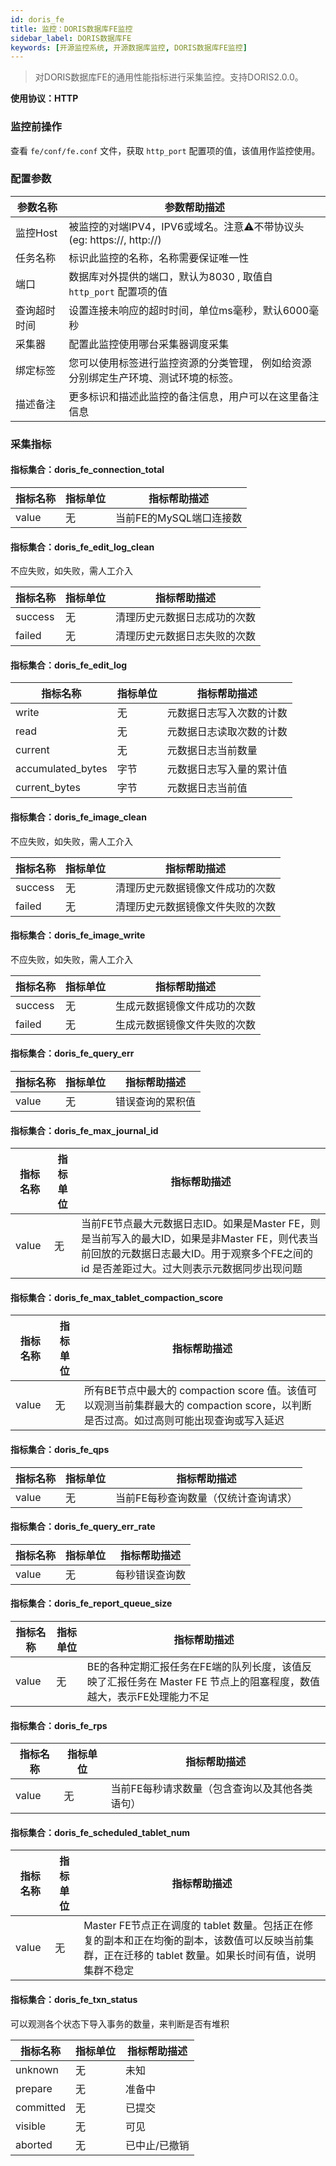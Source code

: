 ```yaml
---
id: doris_fe  
title: 监控：DORIS数据库FE监控      
sidebar_label: DORIS数据库FE  
keywords: [开源监控系统, 开源数据库监控, DORIS数据库FE监控]
---
```


> 对DORIS数据库FE的通用性能指标进行采集监控。支持DORIS2.0.0。

**使用协议：HTTP**

### 监控前操作

查看 `fe/conf/fe.conf` 文件，获取 `http_port` 配置项的值，该值用作监控使用。

### 配置参数

| 参数名称     | 参数帮助描述                                              |
| ------------ |-----------------------------------------------------|
| 监控Host     | 被监控的对端IPV4，IPV6或域名。注意⚠️不带协议头(eg: https://, http://) |
| 任务名称     | 标识此监控的名称，名称需要保证唯一性                                  |
| 端口         | 数据库对外提供的端口，默认为8030 , 取值自 `http_port` 配置项的值                              |
| 查询超时时间 | 设置连接未响应的超时时间，单位ms毫秒，默认6000毫秒                        |
| 采集器       | 配置此监控使用哪台采集器调度采集                                    |
| 绑定标签     | 您可以使用标签进行监控资源的分类管理， 例如给资源分别绑定生产环境、测试环境的标签。          |
| 描述备注     | 更多标识和描述此监控的备注信息，用户可以在这里备注信息                         |

### 采集指标

#### 指标集合：doris_fe_connection_total

| 指标名称 | 指标单位 | 指标帮助描述            |
| -------- | -------- | ----------------------- |
| value    | 无       | 当前FE的MySQL端口连接数 |

#### 指标集合：doris_fe_edit_log_clean

不应失败，如失败，需人工介入

| 指标名称 | 指标单位 | 指标帮助描述                 |
| -------- | -------- | ---------------------------- |
| success  | 无       | 清理历史元数据日志成功的次数 |
| failed   | 无       | 清理历史元数据日志失败的次数 |


#### 指标集合：doris_fe_edit_log

| 指标名称          | 指标单位 | 指标帮助描述             |
| ----------------- | -------- | ------------------------ |
| write             | 无       | 元数据日志写入次数的计数 |
| read              | 无       | 元数据日志读取次数的计数 |
| current           | 无       | 元数据日志当前数量       |
| accumulated_bytes | 字节     | 元数据日志写入量的累计值 |
| current_bytes     | 字节     | 元数据日志当前值         |

#### 指标集合：doris_fe_image_clean

不应失败，如失败，需人工介入

| 指标名称 | 指标单位 | 指标帮助描述                     |
| -------- | -------- | -------------------------------- |
| success  | 无       | 清理历史元数据镜像文件成功的次数 |
| failed   | 无       | 清理历史元数据镜像文件失败的次数 |

#### 指标集合：doris_fe_image_write

不应失败，如失败，需人工介入

| 指标名称 | 指标单位 | 指标帮助描述                 |
| -------- | -------- | ---------------------------- |
| success  | 无       | 生成元数据镜像文件成功的次数 |
| failed   | 无       | 生成元数据镜像文件失败的次数 |

#### 指标集合：doris_fe_query_err

| 指标名称 | 指标单位 | 指标帮助描述     |
| -------- | -------- | ---------------- |
| value    | 无       | 错误查询的累积值 |

#### 指标集合：doris_fe_max_journal_id

| 指标名称 | 指标单位 | 指标帮助描述                                                 |
| -------- | -------- | ------------------------------------------------------------ |
| value    | 无       | 当前FE节点最大元数据日志ID。如果是Master FE，则是当前写入的最大ID，如果是非Master FE，则代表当前回放的元数据日志最大ID。用于观察多个FE之间的 id 是否差距过大。过大则表示元数据同步出现问题 |

#### 指标集合：doris_fe_max_tablet_compaction_score

| 指标名称 | 指标单位 | 指标帮助描述                                                 |
| -------- | -------- | ------------------------------------------------------------ |
| value    | 无       | 所有BE节点中最大的 compaction score 值。该值可以观测当前集群最大的 compaction score，以判断是否过高。如过高则可能出现查询或写入延迟 |

#### 指标集合：doris_fe_qps

| 指标名称 | 指标单位 | 指标帮助描述                         |
| -------- | -------- | ------------------------------------ |
| value    | 无       | 当前FE每秒查询数量（仅统计查询请求） |

#### 指标集合：doris_fe_query_err_rate

| 指标名称 | 指标单位 | 指标帮助描述   |
| -------- | -------- | -------------- |
| value    | 无       | 每秒错误查询数 |

#### 指标集合：doris_fe_report_queue_size

| 指标名称 | 指标单位 | 指标帮助描述                                                 |
| -------- | -------- | ------------------------------------------------------------ |
| value    | 无       | BE的各种定期汇报任务在FE端的队列长度，该值反映了汇报任务在 Master FE 节点上的阻塞程度，数值越大，表示FE处理能力不足 |

#### 指标集合：doris_fe_rps

| 指标名称 | 指标单位 | 指标帮助描述                                   |
| -------- | -------- | ---------------------------------------------- |
| value    | 无       | 当前FE每秒请求数量（包含查询以及其他各类语句） |

#### 指标集合：doris_fe_scheduled_tablet_num

| 指标名称 | 指标单位 | 指标帮助描述                                                 |
| -------- | -------- | ------------------------------------------------------------ |
| value    | 无       | Master FE节点正在调度的 tablet 数量。包括正在修复的副本和正在均衡的副本，该数值可以反映当前集群，正在迁移的 tablet 数量。如果长时间有值，说明集群不稳定 |

#### 指标集合：doris_fe_txn_status

可以观测各个状态下导入事务的数量，来判断是否有堆积

| 指标名称  | 指标单位 | 指标帮助描述  |
| --------- | -------- | ------------- |
| unknown   | 无       | 未知          |
| prepare   | 无       | 准备中        |
| committed | 无       | 已提交        |
| visible   | 无       | 可见          |
| aborted   | 无       | 已中止/已撤销 |
